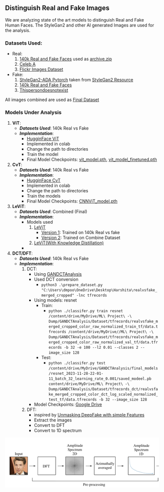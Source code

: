 ## Distinguish Real and Fake Images

We are analyzing state of the art models to distinguish Real and Fake Human Faces. The StyleGan2 and other AI generated Images are used for the analysis.

### Datasets Used:

*   Real:
    1.  [140k Real and Fake Faces](https://www.kaggle.com/datasets/xhlulu/140k-real-and-fake-faces) used as [archive.zip](https://drive.google.com/file/d/1_UYjNhjsdVxoOy0rmpTyGbOj-xUiVFwQ/view?usp=sharing)
    2.  [Celeb A](https://www.kaggle.com/datasets/jessicali9530/celeba-dataset)
    3.  [Flickr Images Dataset](https://github.com/NVlabs/ffhq-dataset)
*   Fake:
    1.  [StyleGan2-ADA Pytorch](https://github.com/HarshitaDPoojary/DistinguishGANFacesFromReal/blob/main/Dataset%20Preparation/SG2_ADA_PyTorch.ipynb) taken from [StyleGan2 Resource](https://ckeditor.com/docs/ckeditor5/latest/features/autoformat.html)
    2.  [140k Real and Fake Faces](https://www.kaggle.com/datasets/xhlulu/140k-real-and-fake-faces)
    3.  [Thispersondoesnotexist](https://www.kaggle.com/datasets/omjannu/thispersondoesnotexist)

All images combined are used as [Final Dataset](https://drive.google.com/file/d/1x9eB7Bk2jiekJT85ALIocStIDvWRi-ur/view?usp=sharing)

### Models Under Analysis

1.  **ViT**:
    *   _**Datasets Used**_: 140k Real vs Fake
    *   _**Implementation**_:
        *   [HugginFace ViT](https://huggingface.co/docs/transformers/model_doc/vit#vision-transformer-vit)
        *   Implemented in colab
        *   Change the path to directories
        *   Train the model
        *   Final Model Checkpoints: [vit_model.pth](https://drive.google.com/file/d/17GV8Eg91kTeDVhAx800X_wIL6VXbVae8/view?usp=sharing), [vit_model_finetuned.pth](https://drive.google.com/file/d/1-xnZuB5zX-IxCGchqFnQuTxZD8s067tw/view?usp=sharing)
2.  **CvT**:
    *   _**Datasets Used**_: 140k Real vs Fake
    *   _**Implementation**_:
        *   [HugginFace CvT](https://huggingface.co/docs/transformers/model_doc/cvt#convolutional-vision-transformer-cvt)
        *   Implemented in colab
        *   Change the path to directories
        *   Train the models
        *   Final Model Checkpoints: [CNNViT_model.pth](https://drive.google.com/file/d/1Bm_UxzUQKNQrHj3gMHEhKAqTkLuh2Wi1/view?usp=sharing)
3.  **LeViT**:
    *   _**Datasets Used**_: Combined (Final)
    *   _**Implementation**_:
        *   Models used
            1.  [LeViT](https://huggingface.co/docs/transformers/model_doc/levit#transformers.LevitForImageClassification)
                *   [Version 1](https://github.com/HarshitaDPoojary/DistinguishGANFacesFromReal/blob/main/Analysis/Transformer%20Analysis/LeVit.ipynb): Trained on 140k Real vs fake
                *   [Version 2](https://github.com/HarshitaDPoojary/DistinguishGANFacesFromReal/blob/main/Analysis/Transformer%20Analysis/LeVit_scratch.ipynb): Trained on Combine Dataset
            2.  [LeViT(With Knowledge Distillation)](https://huggingface.co/docs/transformers/model_doc/levit#transformers.LevitForImageClassificationWithTeacher)
        *   
4.  **DCT/DFT**:
    *   _**Datasets Used**_: 140k Real vs Fake
    *   _**Implementation**_:
        1.  DCT:
            *   Using [GANDCTAnalysis](https://github.com/RUB-SysSec/GANDCTAnalysis/tree/master)
            *   Used DCT conversion
                *   `python3 .\prepare_dataset.py "C:\Users\dmpoo\OneDrive\Desktop\Harshita\realvsfake_merged_cropped" -lnc tfrecords`
            *   Using models: resnet
                *   Train:
                    *   `python ./classifer.py train resnet /content/drive/MyDrive/ML\ Project\ -\ Dump/GANDCTAnalysis/Dataset/tfrecords/realvsfake_merged_cropped_color_raw_normalized_train_tf/data.tfrecords /content/drive/MyDrive//ML\ Project\ -\ Dump/GANDCTAnalysis/Dataset/tfrecords/realvsfake_merged_cropped_color_raw_normalized_val_tf/data.tfrecords -b 32 -e 100 --l2 0.01 --classes 2 --image_size 128`
                *   Test:
                    *   `python ./classifer.py test /content/drive/MyDrive/GANDCTAnalysis/final_models/resnet_2023-11-28-22-01-11_batch_32_learning_rate_0.001/saved_modeel.pb content/drive/MyDrive/ML\ Project\ -\ Dump/GANDCTAnalysis/Dataset/tfrecords_dct/realvsfake_merged_cropped_color_dct_log_scaled_normalized_test_tf/data.tfrecords -b 32 --image_size 128`
            * Model Checkpoints: [Google Drive](https://drive.google.com/drive/folders/1-OHov_GUSMN1u-R-kou16CxjAHFReuOx?usp=sharing)
        2.  DFT:
            *   inspired by [Unmasking DeepFake with simple Features](https://github.com/cc-hpc-itwm/DeepFakeDetection/tree/master)
            *   Extract the images
            *   Convert to DFT
            *   Convert to 1D spectrum

<img align="center" src="img\pipeline.png" width="1000"/>